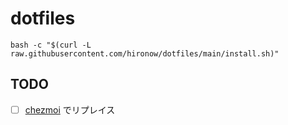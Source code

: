 # dotfiles

```shell
bash -c "$(curl -L raw.githubusercontent.com/hironow/dotfiles/main/install.sh)"
```

## TODO

* [ ] [chezmoi](https://www.chezmoi.io/comparison-table/) でリプレイス
